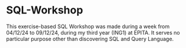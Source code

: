 # SQL-Workshop

This exercise-based SQL Workshop was made during a week from 04/12/24 to 09/12/24, during my third year (ING1) at EPITA.
It serves no particular purpose other than discovering SQL and Query Language.